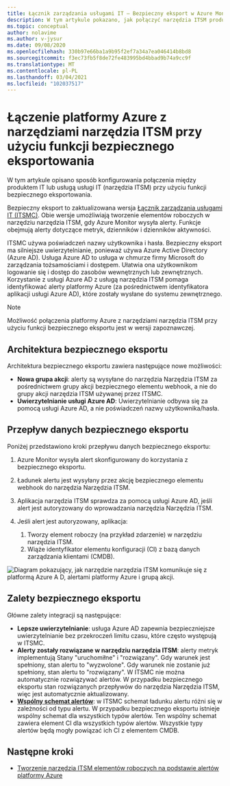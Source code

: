 ```yaml
---
title: Łącznik zarządzania usługami IT — Bezpieczny eksport w Azure Monitor
description: W tym artykule pokazano, jak połączyć narzędzia ITSM produkty/usługi z bezpiecznym eksportem w Azure Monitor, aby centralnie monitorować narzędzia ITSM elementy robocze i zarządzać nimi.
ms.topic: conceptual
author: nolavime
ms.author: v-jysur
ms.date: 09/08/2020
ms.openlocfilehash: 330b97e66ba1a9b95f2ef7a34a7ea046414b8bd8
ms.sourcegitcommit: f3ec73fb5f8de72fe483995bd4bbad9b74a9cc9f
ms.translationtype: MT
ms.contentlocale: pl-PL
ms.lasthandoff: 03/04/2021
ms.locfileid: "102037517"
---
```

# <a name="connect-azure-to-itsm-tools-by-using-secure-export"></a>Łączenie platformy Azure z narzędziami narzędzia ITSM przy użyciu funkcji bezpiecznego eksportowania

W tym artykule opisano sposób konfigurowania połączenia między produktem IT lub usługą usługi IT (narzędzia ITSM) przy użyciu funkcji bezpiecznego eksportowania.

Bezpieczny eksport to zaktualizowana wersja [Łącznik zarządzania usługami IT (ITSMC)](./itsmc-overview.md). Obie wersje umożliwiają tworzenie elementów roboczych w narzędziu narzędzia ITSM, gdy Azure Monitor wysyła alerty. Funkcje obejmują alerty dotyczące metryk, dzienników i dzienników aktywności.

ITSMC używa poświadczeń nazwy użytkownika i hasła. Bezpieczny eksport ma silniejsze uwierzytelnianie, ponieważ używa Azure Active Directory (Azure AD). Usługa Azure AD to usługa w chmurze firmy Microsoft do zarządzania tożsamościami i dostępem. Ułatwia ona użytkownikom logowanie się i dostęp do zasobów wewnętrznych lub zewnętrznych. Korzystanie z usługi Azure AD z usługą narzędzia ITSM pomaga identyfikować alerty platformy Azure (za pośrednictwem identyfikatora aplikacji usługi Azure AD), które zostały wysłane do systemu zewnętrznego.

> [!NOTE]
> Możliwość połączenia platformy Azure z narzędziami narzędzia ITSM przy użyciu funkcji bezpiecznego eksportu jest w wersji zapoznawczej.

## <a name="secure-export-architecture"></a>Architektura bezpiecznego eksportu

Architektura bezpiecznego eksportu zawiera następujące nowe możliwości:

* **Nowa grupa akcji**: alerty są wysyłane do narzędzia Narzędzia ITSM za pośrednictwem grupy akcji bezpiecznego elementu webhook, a nie do grupy akcji narzędzia ITSM używanej przez ITSMC.
* **Uwierzytelnianie usługi Azure AD**: Uwierzytelnianie odbywa się za pomocą usługi Azure AD, a nie poświadczeń nazwy użytkownika/hasła.

## <a name="secure-export-data-flow"></a>Przepływ danych bezpiecznego eksportu

Poniżej przedstawiono kroki przepływu danych bezpiecznego eksportu:

1. Azure Monitor wysyła alert skonfigurowany do korzystania z bezpiecznego eksportu.
2. Ładunek alertu jest wysyłany przez akcję bezpiecznego elementu webhook do narzędzia Narzędzia ITSM.
3. Aplikacja narzędzia ITSM sprawdza za pomocą usługi Azure AD, jeśli alert jest autoryzowany do wprowadzania narzędzia Narzędzia ITSM.
4. Jeśli alert jest autoryzowany, aplikacja:
   
   1. Tworzy element roboczy (na przykład zdarzenie) w narzędziu narzędzia ITSM.
   2. Wiąże identyfikator elementu konfiguracji (CI) z bazą danych zarządzania klientami (CMDB).

![Diagram pokazujący, jak narzędzie narzędzia ITSM komunikuje się z platformą Azure A D, alertami platformy Azure i grupą akcji.](media/it-service-management-connector-secure-webhook-connections/secure-export-diagram.png)

## <a name="benefits-of-secure-export"></a>Zalety bezpiecznego eksportu

Główne zalety integracji są następujące:

* **Lepsze uwierzytelnianie**: usługa Azure AD zapewnia bezpieczniejsze uwierzytelnianie bez przekroczeń limitu czasu, które często występują w ITSMC.
* **Alerty zostały rozwiązane w narzędziu narzędzia ITSM**: alerty metryk implementują Stany "uruchomiłne" i "rozwiązany". Gdy warunek jest spełniony, stan alertu to "wyzwolone". Gdy warunek nie zostanie już spełniony, stan alertu to "rozwiązany". W ITSMC nie można automatycznie rozwiązywać alertów. W przypadku bezpiecznego eksportu stan rozwiązanych przepływów do narzędzia Narzędzia ITSM, więc jest automatycznie aktualizowany.
* **[Wspólny schemat alertów](./alerts-common-schema.md)**: w ITSMC schemat ładunku alertu różni się w zależności od typu alertu. W przypadku bezpiecznego eksportu istnieje wspólny schemat dla wszystkich typów alertów. Ten wspólny schemat zawiera element CI dla wszystkich typów alertów. Wszystkie typy alertów będą mogły powiązać ich CI z elementem CMDB.

## <a name="next-steps"></a>Następne kroki

* [Tworzenie narzędzia ITSM elementów roboczych na podstawie alertów platformy Azure](./itsmc-overview.md)
